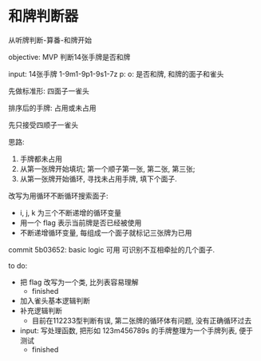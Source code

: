 # 和牌判断器

从听牌判断-算番-和牌开始

objective: MVP 判断14张手牌是否和牌

input: 14张手牌 1-9m1-9p1-9s1-7z
p:
o: 是否和牌, 和牌的面子和雀头


先做标准形: 四面子一雀头

排序后的手牌: 占用或未占用

先只接受四顺子一雀头

思路: 
1. 手牌都未占用
2. 从第一张牌开始填坑; 第一个顺子第一张, 第二张, 第三张;
3. 从第一张牌开始循环, 寻找未占用手牌, 填下个面子.


改写为用循环不断循环搜索面子:

- i, j, k 为三个不断递增的循环变量
- 用一个 flag 表示当前牌是否已经被使用
- 不断递增循环变量, 每组成一个面子就标记三张牌为已用

commit 5b03652: basic logic 可用
可识别不互相牵扯的几个面子.

to do:

- 把 flag 改写为一个类, 比列表容易理解
  - finished
- 加入雀头基本逻辑判断
- 补充逻辑判断
  - 目前在112233型判断有误, 第二张牌的循环体有问题, 没有正确循环过去
- input: 写处理函数, 把形如 123m456789s 的手牌整理为一个手牌列表, 便于测试
  - finished
